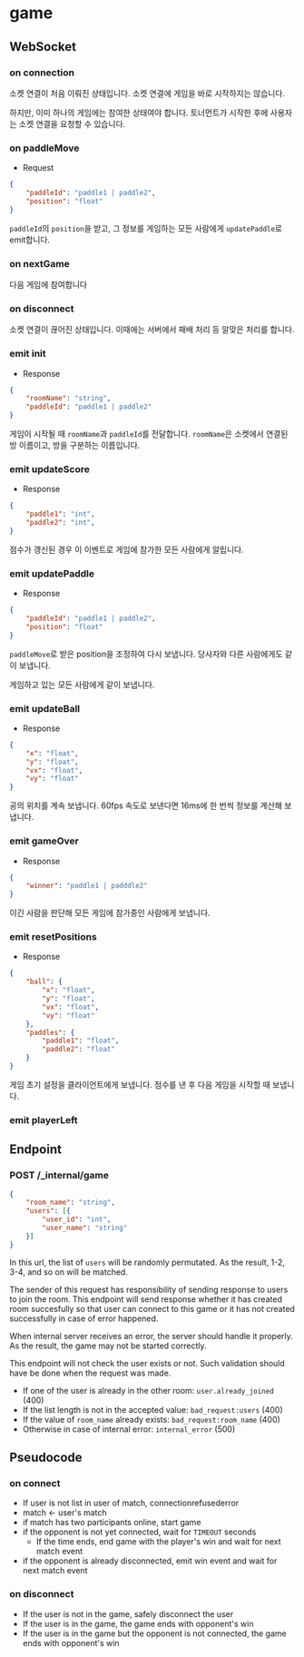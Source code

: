 # game

## WebSocket

### on connection

소켓 연결이 처음 이뤄진 상태입니다. 소켓 연결에 게임을 바로 시작하지는 않습니다.

하지만, 이미 하나의 게임에는 참여한 상태여야 합니다. 토너먼트가 시작한 후에 사용자는 소켓 연결을 요청할 수 있습니다.

### on paddleMove

- Request
```json
{
    "paddleId": "paddle1 | paddle2",
    "position": "float"
}
```

`paddleId`의 `position`을 받고, 그 정보를 게임하는 모든 사람에게 `updatePaddle`로 emit합니다.

### on nextGame

다음 게임에 참여합니다

### on disconnect

소켓 연결이 끊어진 상태입니다. 이때에는 서버에서 패배 처리 등 알맞은 처리를 합니다.

### emit init

- Response
```json
{
    "roomName": "string",
    "paddleId": "paddle1 | paddle2"
}
```

게임이 시작될 때 `roomName`과 `paddleId`를 전달합니다. `roomName`은 소켓에서 연결된 방 이름이고, 방을 구분하는 이름입니다.


### emit updateScore

- Response

```json
{
    "paddle1": "int",
    "paddle2": "int",
}
```

점수가 갱신된 경우 이 이벤트로 게임에 참가한 모든 사람에게 알립니다.

### emit updatePaddle

- Response

```json
{
    "paddleId": "paddle1 | paddle2",
    "position": "float"
}
```

`paddleMove`로 받은 position을 조정하여 다시 보냅니다. 당사자와 다른 사람에게도 같이 보냅니다.

게임하고 있는 모든 사람에게 같이 보냅니다.

### emit updateBall

- Response

```json
{
    "x": "float",
    "y": "float",
    "vx": "float",
    "vy": "float"
}
```

공의 위치를 계속 보냅니다. 60fps 속도로 보낸다면 16ms에 한 번씩 정보를 계산해 보냅니다.


### emit gameOver

- Response

```json
{
    "winner": "paddle1 | padddle2"
}
```

이긴 사람을 판단해 모든 게임에 참가중인 사람에게 보냅니다.

### emit resetPositions

- Response

```json
{
    "ball": {
        "x": "float",
        "y": "float",
        "vx": "float",
        "vy": "float"
    },
    "paddles": {
        "paddle1": "float",
        "paddle2": "float"
    }
}
```

게임 초기 설정을 클라이언트에게 보냅니다. 점수를 낸 후 다음 게임을 시작할 때 보냅니다.

### emit playerLeft 

## Endpoint

### POST /_internal/game

```json
{
    "room_name": "string",
    "users": [{
        "user_id": "int",
        "user_name": "string"
    }]
}
```

In this url, the list of `users` will be randomly permutated. As the result, 1-2, 3-4, and so on will be matched.

The sender of this request has responsibility of sending response to users to join the room. This endpoint will send response whether it has created room succesfully so that user can connect to this game or it has not created successfully in case of error happened.

When internal server receives an error, the server should handle it properly. As the result, the game may not be started correctly.

This endpoint will not check the user exists or not. Such validation should have be done when the request was made.

- If one of the user is already in the other room: `user.already_joined` (400)
- If the list length is not in the accepted value: `bad_request:users` (400)
- If the value of `room_name` already exists: `bad_request:room_name` (400)
- Otherwise in case of internal error: `internal_error` (500)

## Pseudocode

### on connect

- If user is not list in user of match, connectionrefusederror
- match <- user's match
- if match has two participants online, start game
- if the opponent is not yet connected, wait for `TIMEOUT` seconds
    - If the time ends, end game with the player's win and wait for next match event
- if the opponent is already disconnected, emit win event and wait for next match event

### on disconnect

- If the user is not in the game, safely disconnect the user
- If the user is in the game, the game ends with opponent's win
- If the user is in the game but the opponent is not connected, the game ends with opponent's win